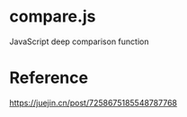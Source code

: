 # compare.js
JavaScript deep comparison function
# Reference
https://juejin.cn/post/7258675185548787768
